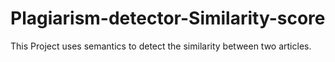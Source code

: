 # Plagiarism-detector-Similarity-score
This Project uses semantics to detect the similarity between two articles.
